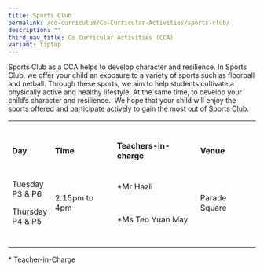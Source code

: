 ```yaml
---
title: Sports Club
permalink: /co-curriculum/Co-Curricular-Activities/sports-club/
description: ""
third_nav_title: Co Curricular Activities (CCA)
variant: tiptap
---
```

<p>Sports Club as a CCA helps to develop character and resilience. In Sports Club, we offer your child an exposure to a variety of sports such as floorball and netball.&nbsp;Through these sports, we aim to help students cultivate a physically active and healthy lifestyle. At the same time, to develop your child’s character and resilience.&nbsp; We hope that your child will enjoy the sports offered and participate actively to gain the most out of Sports Club.</p><table><tbody><tr><td rowspan="1" colspan="1"><p></p></td><td rowspan="1" colspan="1"><p></p></td><td rowspan="1" colspan="1"><p></p></td><td rowspan="1" colspan="1"><p></p></td></tr><tr><td rowspan="1" colspan="1"><p><strong>Day</strong></p></td><td rowspan="1" colspan="1"><p><strong>Time</strong></p></td><td rowspan="1" colspan="1"><p><strong>Teachers-in-charge</strong></p></td><td rowspan="1" colspan="1"><p><strong>Venue</strong></p></td></tr><tr><td rowspan="2" colspan="1"><p>Tuesday<br>P3 &amp; P6<br></p><p>Thursday<br>P4 &amp; P5<br></p></td><td rowspan="2" colspan="1"><p>2.15pm to 4pm</p></td><td rowspan="1" colspan="1"><p>*Mr Hazli</p></td><td rowspan="2" colspan="1"><p>Parade Square</p></td></tr><tr><td rowspan="1" colspan="1"><p>*Ms Teo Yuan May</p></td></tr><tr><td rowspan="1" colspan="1"><p></p></td><td rowspan="1" colspan="1"><p></p></td><td rowspan="1" colspan="1"><p></p></td><td rowspan="1" colspan="1"><p></p></td></tr></tbody></table><p>* Teacher-in-Charge</p>